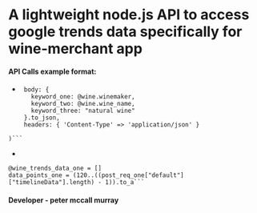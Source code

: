 # A lightweight node.js API to access google trends data specifically for wine-merchant app

#### API Calls example format:
*    ```    post_req_one = HTTParty.post(ENV['SERVER_URL'] + "/trends",
      body: {
        keyword_one: @wine.winemaker,
        keyword_two: @wine.wine_name,
        keyword_three: "natural wine"
      }.to_json,
      headers: { 'Content-Type' => 'application/json' }
    )```



*    ``` # get 4 ish years of trending data 'natural wine'
    @wine_trends_data_one = []
    data_points_one = (120..((post_req_one["default"]["timelineData"].length) - 1)).to_a```

#### Developer - peter mccall murray
